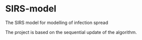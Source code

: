 # SIRS-model
The SIRS model for modelling of infection spread

The project is based on the sequential update of the algorithm. 
